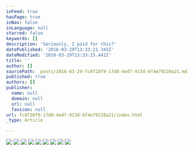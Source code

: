 ```yaml
---
inFeed: true
hasPage: true
inNav: false
inLanguage: null
starred: false
keywords: []
description: 'Seriously, I paid for this?'
datePublished: '2016-03-29T13:33:21.343Z'
dateModified: '2016-03-29T13:33:15.442Z'
title: ''
author: []
sourcePath: _posts/2016-03-29-fc8f28f9-17d8-4ed7-913d-6f4e79228a21.md
published: true
authors: []
publisher:
  name: null
  domain: null
  url: null
  favicon: null
url: fc8f28f9-17d8-4ed7-913d-6f4e79228a21/index.html
_type: Article

---
```

![](https://the-grid-user-content.s3-us-west-2.amazonaws.com/c1b35a13-f20a-4be9-90f7-a22bfbf4de74.jpg)
![](https://the-grid-user-content.s3-us-west-2.amazonaws.com/fb3d4ab8-a7b7-45de-8be8-f3feb7c70755.jpg)
![](https://the-grid-user-content.s3-us-west-2.amazonaws.com/6f63339c-85b8-4b01-b39f-f6ec38c41e2b.jpg)
![](https://the-grid-user-content.s3-us-west-2.amazonaws.com/cf090be4-cab3-460f-9f88-6a420beef2d9.jpg)
![](https://the-grid-user-content.s3-us-west-2.amazonaws.com/c41d1cc5-a087-40c7-b3df-7c7f2aff4d0e.jpg)
![](https://the-grid-user-content.s3-us-west-2.amazonaws.com/b9eb87b6-95f8-479a-beeb-caba17cdd06d.jpg)
![](https://the-grid-user-content.s3-us-west-2.amazonaws.com/55c52e3d-a740-4328-a833-948cc1f7c4fe.jpg)
![](https://the-grid-user-content.s3-us-west-2.amazonaws.com/8c7996f2-9f7b-4817-b139-58b01c27e393.jpg)
![](https://the-grid-user-content.s3-us-west-2.amazonaws.com/1dbbfd5e-6ac0-4827-9fcf-d22382014233.jpg)